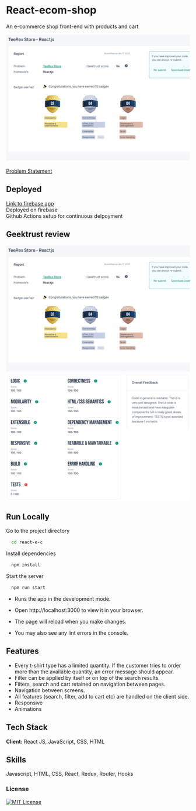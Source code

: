 # React-ecom-shop

An e-commerce shop front-end with products and cart

![ScreenShot](/media/e-c-main.png)

[Problem Statement](https://www.geektrust.com/coding/detailed/teerex-store)

## Deployed

[Link to firebase app](https://tee-rex-ecom.firebaseapp.com/products)  
Deployed on firebase  
Github Actions setup for continuous delpoyment


## Geektrust review

<img src="./media/e-c-main.png" />
<img src="./media/e-c-detail.png" />


## Run Locally

Go to the project directory

```bash
  cd react-e-c
```

Install dependencies

```bash
  npm install
```

Start the server

```bash
  npm run start
```

- Runs the app in the development mode.
- Open http://localhost:3000 to view it in your browser.

- The page will reload when you make changes.
- You may also see any lint errors in the console.

## Features

- Every t-shirt type has a limited quantity. If the customer tries to order more than the available quantity, an error message should appear.
- Filter can be applied by itself or on top of the search results.
- Filters, search and cart retained on navigation between pages.
- Navigation between screens.
- All features (search, filter, add to cart etc) are handled on the client side.
- Responsive
- Animations

## Tech Stack

**Client:** React JS, JavaScript, CSS, HTML

## Skills

Javascript, HTML, CSS, React, Redux, Router, Hooks

### License

[![MIT License](https://img.shields.io/badge/License-MIT-green.svg)](https://choosealicense.com/licenses/mit/)
